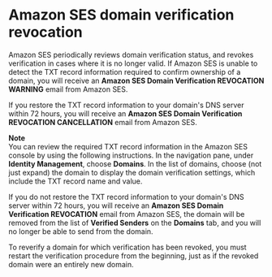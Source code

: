 # Amazon SES domain verification revocation<a name="verified-domain-revocation"></a>

Amazon SES periodically reviews domain verification status, and revokes verification in cases where it is no longer valid\. If Amazon SES is unable to detect the TXT record information required to confirm ownership of a domain, you will receive an **Amazon SES Domain Verification REVOCATION WARNING** email from Amazon SES\.

If you restore the TXT record information to your domain's DNS server within 72 hours, you will receive an **Amazon SES Domain Verification REVOCATION CANCELLATION** email from Amazon SES\.

**Note**  
You can review the required TXT record information in the Amazon SES console by using the following instructions\. In the navigation pane, under **Identity Management**, choose **Domains**\. In the list of domains, choose \(not just expand\) the domain to display the domain verification settings, which include the TXT record name and value\.

If you do not restore the TXT record information to your domain's DNS server within 72 hours, you will receive an **Amazon SES Domain Verification REVOCATION** email from Amazon SES, the domain will be removed from the list of **Verified Senders** on the **Domains** tab, and you will no longer be able to send from the domain\.

To reverify a domain for which verification has been revoked, you must restart the verification procedure from the beginning, just as if the revoked domain were an entirely new domain\.